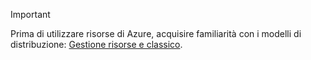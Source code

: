 > [!IMPORTANT]
> Prima di utilizzare risorse di Azure, acquisire familiarità con i modelli di distribuzione: [Gestione risorse e classico](../articles/azure-resource-manager/resource-manager-deployment-model.md).
